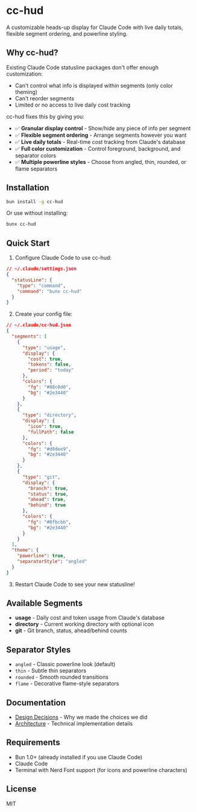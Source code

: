 # cc-hud

A customizable heads-up display for Claude Code with live daily totals, flexible segment ordering, and powerline styling.

## Why cc-hud?

Existing Claude Code statusline packages don't offer enough customization:
- Can't control what info is displayed within segments (only color theming)
- Can't reorder segments
- Limited or no access to live daily cost tracking

cc-hud fixes this by giving you:
- ✅ **Granular display control** - Show/hide any piece of info per segment
- ✅ **Flexible segment ordering** - Arrange segments however you want
- ✅ **Live daily totals** - Real-time cost tracking from Claude's database
- ✅ **Full color customization** - Control foreground, background, and separator colors
- ✅ **Multiple powerline styles** - Choose from angled, thin, rounded, or flame separators

## Installation

```bash
bun install -g cc-hud
```

Or use without installing:

```bash
bunx cc-hud
```

## Quick Start

1. Configure Claude Code to use cc-hud:

```json
// ~/.claude/settings.json
{
  "statusLine": {
    "type": "command",
    "command": "bunx cc-hud"
  }
}
```

2. Create your config file:

```json
// ~/.claude/cc-hud.json
{
  "segments": [
    {
      "type": "usage",
      "display": {
        "cost": true,
        "tokens": false,
        "period": "today"
      },
      "colors": {
        "fg": "#88c0d0",
        "bg": "#2e3440"
      }
    },
    {
      "type": "directory",
      "display": {
        "icon": true,
        "fullPath": false
      },
      "colors": {
        "fg": "#d8dee9",
        "bg": "#2e3440"
      }
    },
    {
      "type": "git",
      "display": {
        "branch": true,
        "status": true,
        "ahead": true,
        "behind": true
      },
      "colors": {
        "fg": "#8fbcbb",
        "bg": "#2e3440"
      }
    }
  ],
  "theme": {
    "powerline": true,
    "separatorStyle": "angled"
  }
}
```

3. Restart Claude Code to see your new statusline!

## Available Segments

- **usage** - Daily cost and token usage from Claude's database
- **directory** - Current working directory with optional icon
- **git** - Git branch, status, ahead/behind counts

## Separator Styles

- `angled` - Classic powerline look (default)
- `thin` - Subtle thin separators
- `rounded` - Smooth rounded transitions
- `flame` - Decorative flame-style separators

## Documentation

- [Design Decisions](docs/DESIGN.md) - Why we made the choices we did
- [Architecture](docs/ARCHITECTURE.md) - Technical implementation details

## Requirements

- Bun 1.0+ (already installed if you use Claude Code)
- Claude Code
- Terminal with Nerd Font support (for icons and powerline characters)

## License

MIT
